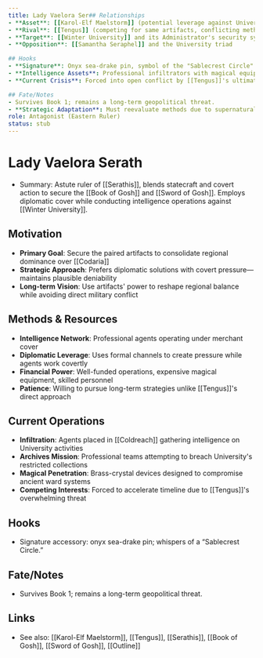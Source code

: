 ```yaml
---
title: Lady Vaelora Ser## Relationships
- **Asset**: [[Karol-Elf Maelstorm]] (potential leverage against University personnel)
- **Rival**: [[Tengus]] (competing for same artifacts, conflicting methods)
- **Target**: [[Winter University]] and its Administrator's security systems
- **Opposition**: [[Samantha Seraphel]] and the University triad

## Hooks
- **Signature**: Onyx sea-drake pin, symbol of the "Sablecrest Circle"
- **Intelligence Assets**: Professional infiltrators with magical equipment
- **Current Crisis**: Forced into open conflict by [[Tengus]]'s ultimatum

## Fate/Notes
- Survives Book 1; remains a long-term geopolitical threat.
- **Strategic Adaptation**: Must reevaluate methods due to supernatural competitiontype: character
role: Antagonist (Eastern Ruler)
status: stub
---
```


# Lady Vaelora Serath

- Summary: Astute ruler of [[Serathis]], blends statecraft and covert action to secure the [[Book of Gosh]] and [[Sword of Gosh]]. Employs diplomatic cover while conducting intelligence operations against [[Winter University]].

## Motivation
- **Primary Goal**: Secure the paired artifacts to consolidate regional dominance over [[Codaria]]
- **Strategic Approach**: Prefers diplomatic solutions with covert pressure—maintains plausible deniability
- **Long-term Vision**: Use artifacts' power to reshape regional balance while avoiding direct military conflict

## Methods & Resources
- **Intelligence Network**: Professional agents operating under merchant cover
- **Diplomatic Leverage**: Uses formal channels to create pressure while agents work covertly
- **Financial Power**: Well-funded operations, expensive magical equipment, skilled personnel
- **Patience**: Willing to pursue long-term strategies unlike [[Tengus]]'s direct approach

## Current Operations
- **Infiltration**: Agents placed in [[Coldreach]] gathering intelligence on University activities
- **Archives Mission**: Professional teams attempting to breach University's restricted collections
- **Magical Penetration**: Brass-crystal devices designed to compromise ancient ward systems
- **Competing Interests**: Forced to accelerate timeline due to [[Tengus]]'s overwhelming threat

## Hooks
- Signature accessory: onyx sea-drake pin; whispers of a “Sablecrest Circle.”

## Fate/Notes
- Survives Book 1; remains a long-term geopolitical threat.

## Links
- See also: [[Karol-Elf Maelstorm]], [[Tengus]], [[Serathis]], [[Book of Gosh]], [[Sword of Gosh]], [[Outline]]
